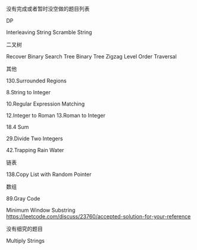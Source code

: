 没有完成或者暂时没空做的题目列表

DP

Interleaving String
Scramble String

二叉树

Recover Binary Search Tree
Binary Tree Zigzag Level Order Traversal 

其他

130.Surrounded Regions

8.String to Integer

10.Regular Expression Matching

12.Integer to Roman
13.Roman to Integer

18.4 Sum

29.Divide Two Integers

42.Trapping Rain Water 

链表

138.Copy List with Random Pointer


数组

89.Gray Code


Minimum Window Substring    
https://leetcode.com/discuss/23760/accepted-solution-for-your-reference


没有细究的题目

Multiply Strings

